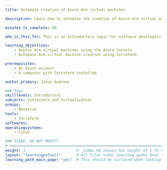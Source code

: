 ```yaml
---
title: Automate creation of Azure Arm virtual machines

description: Learn how to automate the creation of Azure Arm virtual machines using Terraform

minutes_to_complete: 60   

who_is_this_for: This is an introductory topic for software developers new to Azure Arm virtual machines.

learning_objectives: 
    - Deploy Arm virtual machines using the Azure Console
    - Automate Arm virtual machine creation using Terraform

prerequisites:
    - An Azure account
    - A computer with Terraform installed

author_primary: Jason Andrews

### Tags
skilllevels: Introductory
subjects: Containers and Virtualization
armips:
    - Neoverse
tools:
    - Terraform
softwares:
operatingsystems:
    - Linux

### FIXED, DO NOT MODIFY
# ================================================================================
weight: 1                       # _index.md always has weight of 1 to order correctly
layout: "learningpathall"       # All files under learning paths have this same wrapper
learning_path_main_page: "yes"  # This should be surfaced when looking for related content. Only set for _index.md of learning path content.
---
```

